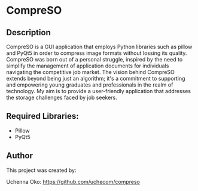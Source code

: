# CompreSO

## Description
CompreSO is a GUI application that employs Python libraries such as pillow and PyQt5 in order to compress image formats without lossing its quality. CompreSO was born out of a personal struggle, inspired by the need to simplify the management of application documents for individuals navigating the competitive job market. The vision behind CompreSO extends beyond being just an algorithm; it's a commitment to supporting and empowering young graduates and professionals in the realm of technology.
My aim is to provide a user-friendly application that addresses the storage challenges faced by job seekers. 






## Required Libraries:
* Pillow
* PyQt5

## Author
This project was created by:

Uchenna Oko: https://github.com/uchecom/compreso
